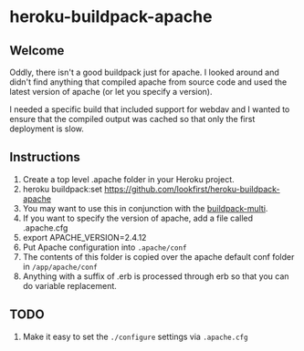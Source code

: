 # heroku-buildpack-apache

## Welcome

Oddly, there isn't a good buildpack just for apache. I looked around and didn't find anything that compiled apache from source code and used the latest version of apache (or let you specify a version).

I needed a specific build that included support for webdav and I wanted to ensure that the compiled output was cached so that only the first deployment is slow.

## Instructions

1. Create a top level .apache folder in your Heroku project.
1. heroku buildpack:set https://github.com/lookfirst/heroku-buildpack-apache
  1. You may want to use this in conjunction with the [buildpack-multi](https://github.com/ddollar/heroku-buildpack-multi).
1. If you want to specify the version of apache, add a file called .apache.cfg
  1. export APACHE_VERSION=2.4.12
1. Put Apache configuration into `.apache/conf`
  1. The contents of this folder is copied over the apache default conf folder in `/app/apache/conf`
  1. Anything with a suffix of .erb is processed through erb so that you can do variable replacement.

## TODO

1. Make it easy to set the `./configure` settings via `.apache.cfg`

